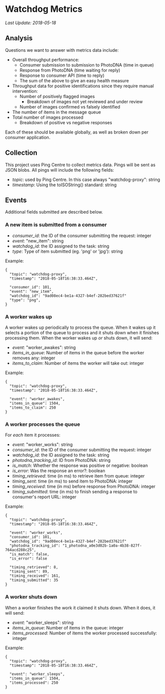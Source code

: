 # Watchdog Metrics
*Last Update: 2018-05-18*

## Analysis
Questions we want to answer with metrics data include:

- Overall throughput performance:
  - Consumer submission to submission to PhotoDNA (time in queue)
  - Response from PhotoDNA (time waiting for reply)
  - Response to consumer API (time to reply)
  - The sum of the above to give an easy health measure
- Throughput data for positive identifications since they require
  manual intervention:
  - Number of positively flagged images
    - Breakdown of images not yet reviewed and under review
  - Number of images confirmed vs falsely identified
- The number of items in the message queue
- Total number of images processed
  - Breakdown of positive vs negative responses

Each of these should be available globally, as well as broken down per consumer
application.


## Collection
This project uses Ping Centre to collect metrics data.  Pings will be sent as
JSON blobs.  All pings will include the following fields:
- *topic*: used by Ping Centre. In this case always "watchdog-proxy": string
- *timestamp*: Using the toISOString() standard: string


## Events
Additional fields submitted are described below.

### A new item is submitted from a consumer
- *consumer_id*: the ID of the consumer submitting the request: integer
- *event*: "new_item": string
- *watchdog_id*: the ID assigned to the task: string
- *type*: Type of item submitted (eg. 'png' or 'jpg'): string

Example:
```
{
  "topic": "watchdog-proxy",
  "timestamp": "2018-05-18T16:38:33.464Z",

  "consumer_id": 101,
  "event": "new_item",
  "watchdog_id": "9ad08ec4-be1a-4327-b4ef-282bed37621f"
  "type": "png",
}
```

### A worker wakes up
A worker wakes up periodically to process the queue.  When it wakes up it
selects a portion of the queue to process and it shuts down when it finishes
processing them.  When the worker wakes up *or* shuts down, it will send:
- *event*: "worker_awakes": string
- *items_in_queue*: Number of items in the queue before the worker removes any: integer
- *items_to_claim*: Number of items the worker will take out: integer

Example:
```
{
  "topic": "watchdog-proxy",
  "timestamp": "2018-05-18T16:38:33.464Z",

  "event": "worker_awakes",
  "items_in_queue": 1504,
  "items_to_claim": 250
}
```

### A worker processes the queue
For *each* item it processes:
- *event*: "worker_works": string
- *consumer_id*: the ID of the consumer submitting the request: integer
- *watchdog_id*: the ID assigned to the task: string
- *photodna_tracking_id*: ID from PhotoDNA: string
- *is_match*: Whether the response was positive or negative: boolean
- *is_error*: Was the response an error?: boolean
- *timing_retrieved*: time (in ms) to retrieve item from queue: integer
- *timing_sent*: time (in ms) to send item to PhotoDNA: integer
- *timing_received*: time (in ms) before response from PhotoDNA: integer
- *timing_submitted*: time (in ms) to finish sending a response to consumer's report URL: integer

Example:
```
{
  "topic": "watchdog-proxy",
  "timestamp": "2018-05-18T16:38:33.464Z",

  "event": "worker_works",
  "consumer_id": 101,
  "watchdog_id": "9ad08ec4-be1a-4327-b4ef-282bed37621f"
  "photodna_tracking_id": "1_photodna_a0e3d02b-1a0a-4b38-827f-764acd288c25",
  "is_match": false,
  "is_error": false

  "timing_retrieved": 8,
  "timing_sent": 89,
  "timing_received": 161,
  "timing_submitted": 35
}
```

### A worker shuts down
When a worker finishes the work it claimed it shuts down.  When it does, it will
send:
- *event*: "worker_sleeps": string
- *items_in_queue*: Number of items in the queue: integer
- *items_processed*: Number of items the worker processed successfully: integer

Example:
```
{
  "topic": "watchdog-proxy",
  "timestamp": "2018-05-18T16:38:33.464Z",

  "event": "worker_sleeps",
  "items_in_queue": 1504,
  "items_processed": 250
}
```
